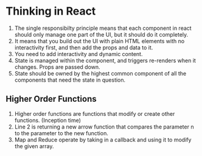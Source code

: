 # Thinking in React

1. The single responsibilty principle means that each component in react should only manage one part of the UI, but it should do it completely.
2. It means that you build out the UI with plain HTML elements with no interactivity first, and then add the props and data to it.
3. You need to add interactivity and dynamic content.
4. State is managed within the component, and triggers re-renders when it changes. Props are passed down.
5. State should be owned by the highest common component of all the components that need the state in question.

## Higher Order Functions

1. Higher order functions are functions that modify or create other functions. (Inception time)
2. Line 2 is returning a new arrow function that compares the parameter n to the parameter to the new function.
3. Map and Reduce operate by taking in a callback and using it to modify the given array.
